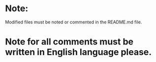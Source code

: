 # Note:
Modified files must be noted or commented in the README.md file.
# Note for all comments must be written in English language please.
